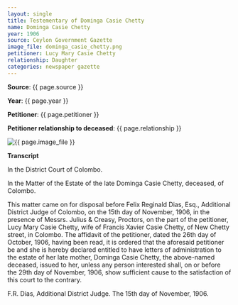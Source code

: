 ```yaml
---
layout: single
title: Testementary of Dominga Casie Chetty
name: Dominga Casie Chetty
year: 1906
source: Ceylon Government Gazette
image_file: dominga_casie_chetty.png
petitioner: Lucy Mary Casie Chetty
relationship: Daughter
categories: newspaper gazette
---
```




  **Source**: {{ page.source }}

  **Year**: {{ page.year }}

  **Petitioner**: {{ page.petitioner }}

  **Petitioner relationship to deceased**: {{ page.relationship }} 

 <img src="{{ site.baseurl }}/assets/images/gazette/{{ page.image_file }}" alt="{{ page.image_file }}">

 **Transcript** 

In the District Court of Colombo.

In the Matter of the Estate of the late Dominga Casie Chetty, deceased, of Colombo.

This matter came on for disposal before Felix Reginald Dias, Esq., Additional District Judge of Colombo, on the 15th day of November, 1906, in the presence of Messrs. Julius & Creasy, Proctors, on the part of the petitioner, Lucy Mary Casie Chetty, wife of Francis Xavier Casie Chetty, of New Chetty street, in Colombo. The affidavit of the petitioner, dated the 26th day of October, 1906, having been read, it is ordered that the aforesaid petitioner be and she is hereby declared entitled to have letters of administration to the estate of her late mother, Dominga Casie Chetty, the above-named deceased, issued to her, unless any person interested shall, on or before the 29th day of November, 1906, show sufficient cause to the satisfaction of this court to the contrary.

F.R. Dias, Additional District Judge.
The 15th day of November, 1906.